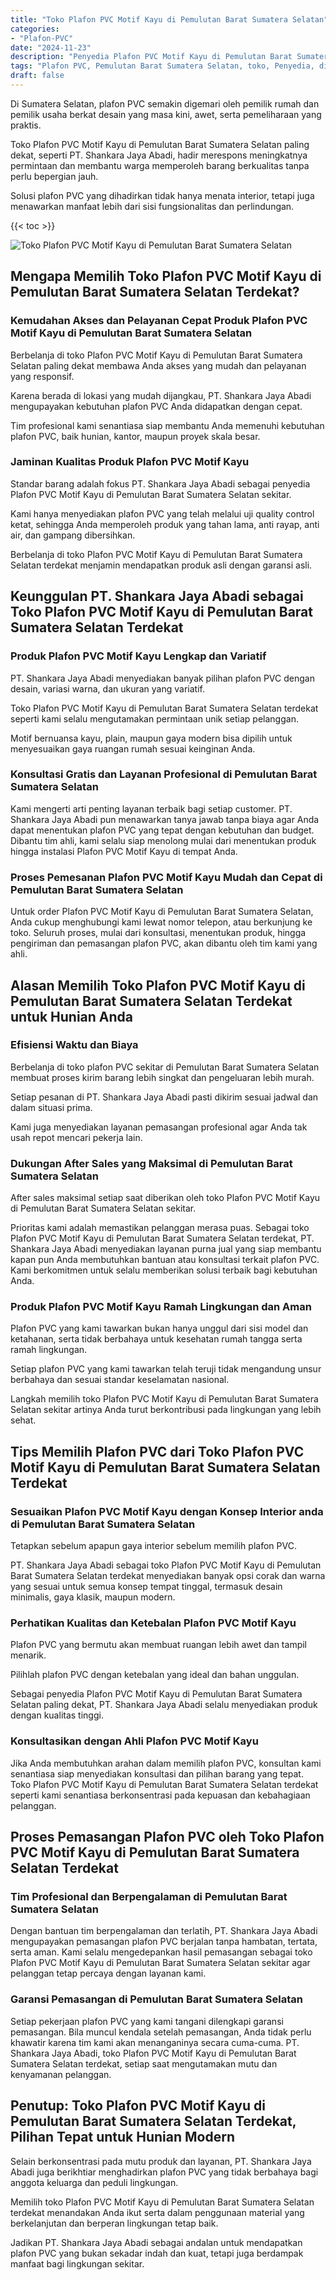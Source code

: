 ```yaml
---
title: "Toko Plafon PVC Motif Kayu di Pemulutan Barat Sumatera Selatan"
categories: 
- "Plafon-PVC"
date: "2024-11-23"
description: "Penyedia Plafon PVC Motif Kayu di Pemulutan Barat Sumatera Selatan bagi rumah, perkantoran, dan toko. Plafon unggulan, beragam motif, variasi warna modern, beserta servis instalasi oleh teknisi ahli serta jaminan resmi!|Servis penyediaan Plafon PVC Motif Kayu di Pemulutan Barat Sumatera Selatan bagi kebutuhan tempat tinggal, office, atau ritel, beserta produk terbaik dan penempatan oleh tim berpengalaman dan kepastian resmi.|Pilihan Plafon PVC Motif Kayu di Pemulutan Barat Sumatera Selatan yang terpercaya bagi hunian, perkantoran, dan ritel, bersama plafon unggulan dan penempatan dikerjakan oleh tenaga ahli ahli dan garansi resmi.|Penyediaan Plafon PVC Motif Kayu di Pemulutan Barat Sumatera Selatan untuk hunian, kantor, dan gerai, beserta produk berkualitas dan penempatan ditangani oleh tim berpengalaman, dilengkapi beserta jaminan resmi.}"
tags: "Plafon PVC, Pemulutan Barat Sumatera Selatan, toko, Penyedia, distributor"
draft: false
---
```


Di Sumatera Selatan, plafon PVC semakin digemari oleh pemilik rumah dan pemilik usaha berkat desain yang masa kini, awet, serta pemeliharaan yang praktis.

Toko Plafon PVC Motif Kayu di Pemulutan Barat Sumatera Selatan paling dekat, seperti PT. Shankara Jaya Abadi, hadir merespons meningkatnya permintaan dan membantu warga memperoleh barang berkualitas tanpa perlu bepergian jauh.

Solusi plafon PVC yang dihadirkan tidak hanya menata interior, tetapi juga menawarkan manfaat lebih dari sisi fungsionalitas dan perlindungan.

{{< toc >}}

![Toko Plafon PVC Motif Kayu di Pemulutan Barat Sumatera Selatan](/images/Plafon-PVC/Toko-Plafon-PVC-Motif-Kayu-di-Pemulutan-Barat-Sumatera-Selatan.png)


## Mengapa Memilih Toko Plafon PVC Motif Kayu di Pemulutan Barat Sumatera Selatan Terdekat?

### Kemudahan Akses dan Pelayanan Cepat Produk Plafon PVC Motif Kayu di Pemulutan Barat Sumatera Selatan

Berbelanja di toko Plafon PVC Motif Kayu di Pemulutan Barat Sumatera Selatan paling dekat membawa Anda akses yang mudah dan pelayanan yang responsif.

Karena berada di lokasi yang mudah dijangkau, PT. Shankara Jaya Abadi mengupayakan kebutuhan plafon PVC Anda didapatkan dengan cepat.

Tim profesional kami senantiasa siap membantu Anda memenuhi kebutuhan plafon PVC, baik hunian, kantor, maupun proyek skala besar.

### Jaminan Kualitas Produk Plafon PVC Motif Kayu

Standar barang adalah fokus PT. Shankara Jaya Abadi sebagai penyedia Plafon PVC Motif Kayu di Pemulutan Barat Sumatera Selatan sekitar.

Kami hanya menyediakan plafon PVC yang telah melalui uji quality control ketat, sehingga Anda memperoleh produk yang tahan lama, anti rayap, anti air, dan gampang dibersihkan.

Berbelanja di toko Plafon PVC Motif Kayu di Pemulutan Barat Sumatera Selatan terdekat menjamin mendapatkan produk asli dengan garansi asli.

## Keunggulan PT. Shankara Jaya Abadi sebagai Toko Plafon PVC Motif Kayu di Pemulutan Barat Sumatera Selatan Terdekat

### Produk Plafon PVC Motif Kayu Lengkap dan Variatif

PT. Shankara Jaya Abadi menyediakan banyak pilihan plafon PVC dengan desain, variasi warna, dan ukuran yang variatif.

Toko Plafon PVC Motif Kayu di Pemulutan Barat Sumatera Selatan terdekat seperti kami selalu mengutamakan permintaan unik setiap pelanggan.

Motif bernuansa kayu, plain, maupun gaya modern bisa dipilih untuk menyesuaikan gaya ruangan rumah sesuai keinginan Anda.

### Konsultasi Gratis dan Layanan Profesional di Pemulutan Barat Sumatera Selatan

Kami mengerti arti penting layanan terbaik bagi setiap customer. PT. Shankara Jaya Abadi pun menawarkan tanya jawab tanpa biaya agar Anda dapat menentukan plafon PVC yang tepat dengan kebutuhan dan budget. Dibantu tim ahli, kami selalu siap menolong mulai dari menentukan produk hingga instalasi Plafon PVC Motif Kayu di tempat Anda.

### Proses Pemesanan Plafon PVC Motif Kayu Mudah dan Cepat di Pemulutan Barat Sumatera Selatan

Untuk order Plafon PVC Motif Kayu di Pemulutan Barat Sumatera Selatan, Anda cukup menghubungi kami lewat nomor telepon, atau berkunjung ke toko. Seluruh proses, mulai dari konsultasi, menentukan produk, hingga pengiriman dan pemasangan plafon PVC, akan dibantu oleh tim kami yang ahli.

## Alasan Memilih Toko Plafon PVC Motif Kayu di Pemulutan Barat Sumatera Selatan Terdekat untuk Hunian Anda

### Efisiensi Waktu dan Biaya

Berbelanja di toko plafon PVC sekitar di Pemulutan Barat Sumatera Selatan membuat proses kirim barang lebih singkat dan pengeluaran lebih murah.

Setiap pesanan di PT. Shankara Jaya Abadi pasti dikirim sesuai jadwal dan dalam situasi prima.

Kami juga menyediakan layanan pemasangan profesional agar Anda tak usah repot mencari pekerja lain.

### Dukungan After Sales yang Maksimal di Pemulutan Barat Sumatera Selatan

After sales maksimal setiap saat diberikan oleh toko Plafon PVC Motif Kayu di Pemulutan Barat Sumatera Selatan sekitar.

Prioritas kami adalah memastikan pelanggan merasa puas. Sebagai toko Plafon PVC Motif Kayu di Pemulutan Barat Sumatera Selatan terdekat, PT. Shankara Jaya Abadi menyediakan layanan purna jual yang siap membantu kapan pun Anda membutuhkan bantuan atau konsultasi terkait plafon PVC. Kami berkomitmen untuk selalu memberikan solusi terbaik bagi kebutuhan Anda.

### Produk Plafon PVC Motif Kayu Ramah Lingkungan dan Aman

Plafon PVC yang kami tawarkan bukan hanya unggul dari sisi model dan ketahanan, serta tidak berbahaya untuk kesehatan rumah tangga serta ramah lingkungan.

Setiap plafon PVC yang kami tawarkan telah teruji tidak mengandung unsur berbahaya dan sesuai standar keselamatan nasional.

Langkah memilih toko Plafon PVC Motif Kayu di Pemulutan Barat Sumatera Selatan sekitar artinya Anda turut berkontribusi pada lingkungan yang lebih sehat.

## Tips Memilih Plafon PVC dari Toko Plafon PVC Motif Kayu di Pemulutan Barat Sumatera Selatan Terdekat

### Sesuaikan Plafon PVC Motif Kayu dengan Konsep Interior anda di Pemulutan Barat Sumatera Selatan

Tetapkan sebelum apapun gaya interior sebelum memilih plafon PVC.

PT. Shankara Jaya Abadi sebagai toko Plafon PVC Motif Kayu di Pemulutan Barat Sumatera Selatan terdekat menyediakan banyak opsi corak dan warna yang sesuai untuk semua konsep tempat tinggal, termasuk desain minimalis, gaya klasik, maupun modern.

### Perhatikan Kualitas dan Ketebalan Plafon PVC Motif Kayu

Plafon PVC yang bermutu akan membuat ruangan lebih awet dan tampil menarik.

Pilihlah plafon PVC dengan ketebalan yang ideal dan bahan unggulan.

Sebagai penyedia Plafon PVC Motif Kayu di Pemulutan Barat Sumatera Selatan paling dekat, PT. Shankara Jaya Abadi selalu menyediakan produk dengan kualitas tinggi.

### Konsultasikan dengan Ahli Plafon PVC Motif Kayu

Jika Anda membutuhkan arahan dalam memilih plafon PVC, konsultan kami senantiasa siap menyediakan konsultasi dan pilihan barang yang tepat. Toko Plafon PVC Motif Kayu di Pemulutan Barat Sumatera Selatan terdekat seperti kami senantiasa berkonsentrasi pada kepuasan dan kebahagiaan pelanggan.

## Proses Pemasangan Plafon PVC oleh Toko Plafon PVC Motif Kayu di Pemulutan Barat Sumatera Selatan Terdekat

### Tim Profesional dan Berpengalaman di Pemulutan Barat Sumatera Selatan

Dengan bantuan tim berpengalaman dan terlatih, PT. Shankara Jaya Abadi mengupayakan pemasangan plafon PVC berjalan tanpa hambatan, tertata, serta aman. Kami selalu mengedepankan hasil pemasangan sebagai toko Plafon PVC Motif Kayu di Pemulutan Barat Sumatera Selatan sekitar agar pelanggan tetap percaya dengan layanan kami.

### Garansi Pemasangan di Pemulutan Barat Sumatera Selatan

Setiap pekerjaan plafon PVC yang kami tangani dilengkapi garansi pemasangan. Bila muncul kendala setelah pemasangan, Anda tidak perlu khawatir karena tim kami akan menanganinya secara cuma-cuma. PT. Shankara Jaya Abadi, toko Plafon PVC Motif Kayu di Pemulutan Barat Sumatera Selatan terdekat, setiap saat mengutamakan mutu dan kenyamanan pelanggan.

## Penutup: Toko Plafon PVC Motif Kayu di Pemulutan Barat Sumatera Selatan Terdekat, Pilihan Tepat untuk Hunian Modern

Selain berkonsentrasi pada mutu produk dan layanan, PT. Shankara Jaya Abadi juga berikhtiar menghadirkan plafon PVC yang tidak berbahaya bagi anggota keluarga dan peduli lingkungan.

Memilih toko Plafon PVC Motif Kayu di Pemulutan Barat Sumatera Selatan terdekat menandakan Anda ikut serta dalam penggunaan material yang berkelanjutan dan berperan lingkungan tetap baik.

Jadikan PT. Shankara Jaya Abadi sebagai andalan untuk mendapatkan plafon PVC yang bukan sekadar indah dan kuat, tetapi juga berdampak manfaat bagi lingkungan sekitar.